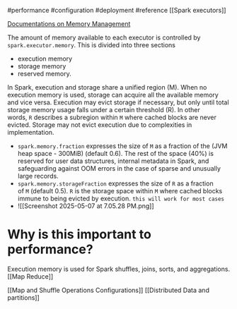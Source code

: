 #performance #configuration #deployment #reference 
[[Spark executors]]

[Documentations on Memory Management](https://spark.apache.org/docs/latest/tuning.html#memory-management-overview)

The amount of memory available to each executor is controlled by `spark.executor.memory`. 
This is divided into three sections
- execution memory
- storage memory
- reserved memory.

In Spark, execution and storage share a unified region (M). When no execution memory is used, storage can acquire all the available memory and vice versa. Execution may evict storage if necessary, but only until total storage memory usage falls under a certain threshold (R). In other words, `R` describes a subregion within `M` where cached blocks are never evicted. Storage may not evict execution due to complexities in implementation.

- `spark.memory.fraction` expresses the size of `M` as a fraction of the (JVM heap space - 300MiB) (default 0.6). The rest of the space (40%) is reserved for user data structures, internal metadata in Spark, and safeguarding against OOM errors in the case of sparse and unusually large records.
- `spark.memory.storageFraction` expresses the size of `R` as a fraction of `M` (default 0.5). `R` is the storage space within `M` where cached blocks immune to being evicted by execution.
`this will work for most cases`
- ![[Screenshot 2025-05-07 at 7.05.28 PM.png]]

# Why is this important to performance?
Execution memory is used for Spark shuffles, joins, sorts, and aggregations.
[[Map Reduce]]


[[Map and Shuffle Operations Configurations]]
[[Distributed Data and partitions]]
